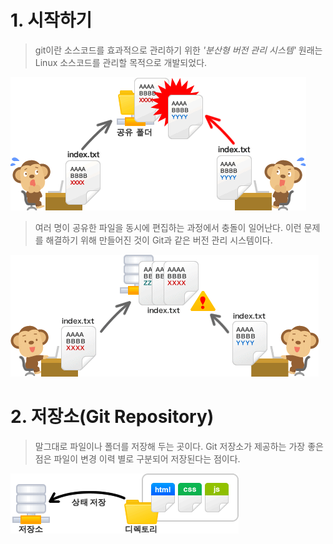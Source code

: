# 1. 시작하기  

> git이란 소스코드를 효과적으로 관리하기 위한 *'분산형 버전 관리 시스템'*
> 원래는 Linux 소스코드를 관리할 목적으로 개발되었다.

![capture_intro1_1_2](../img/capture_intro1_1_2.png)

> 여러 명이 공유한 파일을 동시에 편집하는 과정에서 충돌이 일어난다.
이런 문제를 해결하기 위해 만들어진 것이 Git과 같은 버전 관리 시스템이다.

![capture_intro1_1_3](../img/capture_intro1_1_3.png)

# 2. 저장소(Git Repository)

> 말그대로 파일이나 폴더를 저장해 두는 곳이다. Git 저장소가 제공하는 가장 좋은 점은
파일이 변경 이력 별로 구분되어 저장된다는 점이다.  

![capture_intro1_2_1](../img/capture_intro1_2_1.png)

